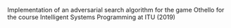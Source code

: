 Implementation of an adversarial search algorithm for the game Othello for the course Intelligent Systems Programming at ITU (2019)
